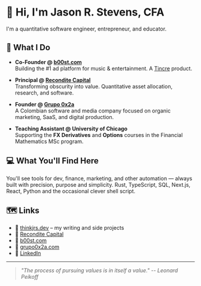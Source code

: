 # 👋 Hi, I'm Jason R. Stevens, CFA

I'm a quantitative software engineer, entrepreneur, and educator.

## 🧠 What I Do

- **Co-Founder @ [b00st.com](https://b00st.com)**  
  Building the #1 ad platform for music & entertainment. A [Tincre](https://tincre.com) product.

- **Principal @ [Recondite Capital](https://reconditecapital.com)**  
  Transforming obscurity into value. Quantitative asset allocation, research, and software.

- **Founder @ [Grupo 0x2a](https://grupo0x2a.com)**  
  A Colombian software and media company focused on organic marketing, SaaS, and digital production.

- **Teaching Assistant @ University of Chicago**  
  Supporting the **FX Derivatives** and **Options** courses in the Financial Mathematics MSc program.

## 💻 What You'll Find Here

You'll see tools for dev, finance, marketing, and other automation — always built with precision, purpose and simplicity. Rust, TypeScript, SQL, Next.js, React, Python and the occasional clever shell script.

## 🗺️ Links

- 🔗 [thinkjrs.dev](https://thinkjrs.dev) – my writing and side projects
- 🧠 [Recondite Capital](https://reconditecapital.com)
- 🎵 [b00st.com](https://b00st.com)
- 🧰 [grupo0x2a.com](https://grupo0x2a.com)
- 🥂 [LinkedIn](https://linkedin.com/in/thinkjrs)

---
> *"The process of pursuing values is in itself a value." -- Leonard Peikoff*
